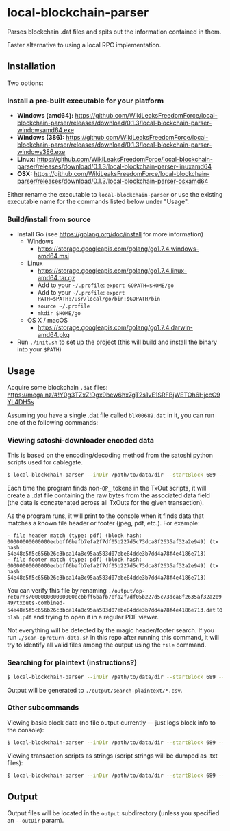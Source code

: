 
# local-blockchain-parser

Parses blockchain .dat files and spits out the information contained in them.

Faster alternative to using a local RPC implementation.

## Installation

Two options:

### Install a pre-built executable for your platform

- **Windows (amd64):** <https://github.com/WikiLeaksFreedomForce/local-blockchain-parser/releases/download/0.1.3/local-blockchain-parser-windowsamd64.exe>
- **Windows (386):** <https://github.com/WikiLeaksFreedomForce/local-blockchain-parser/releases/download/0.1.3/local-blockchain-parser-windows386.exe>
- **Linux:** <https://github.com/WikiLeaksFreedomForce/local-blockchain-parser/releases/download/0.1.3/local-blockchain-parser-linuxamd64>
- **OSX:** <https://github.com/WikiLeaksFreedomForce/local-blockchain-parser/releases/download/0.1.3/local-blockchain-parser-osxamd64>

Either rename the executable to `local-blockchain-parser` or use the existing executable name for the commands listed below under "Usage".

### Build/install from source

- Install Go (see <https://golang.org/doc/install> for more information)
    - Windows
        - <https://storage.googleapis.com/golang/go1.7.4.windows-amd64.msi>
    - Linux
        - <https://storage.googleapis.com/golang/go1.7.4.linux-amd64.tar.gz>
        - Add to your `~/.profile`: `export GOPATH=$HOME/go`
        - Add to your `~/.profile`: `export PATH=$PATH:/usr/local/go/bin:$GOPATH/bin`
        - `source ~/.profile`
        - `mkdir $HOME/go`
    - OS X / macOS
        - <https://storage.googleapis.com/golang/go1.7.4.darwin-amd64.pkg>
- Run `./init.sh` to set up the project (this will build and install the binary into your `$PATH`)


## Usage

Acquire some blockchain `.dat` files: <https://mega.nz/#!Y0g3TZxZ!Dgx9bew6hx7gT2s1vE1SRFBjWETOh6HjccC9YL4DH5s>

Assuming you have a single .dat file called `blk00689.dat` in it, you can run one of the following commands:


### Viewing satoshi-downloader encoded data

This is based on the encoding/decoding method from the satoshi python scripts used for cablegate.

```sh
$ local-blockchain-parser --inDir /path/to/data/dir --startBlock 689 --endBlock 689 opreturns
```

Each time the program finds non-`OP_` tokens in the TxOut scripts, it will create a .dat file containing the raw bytes from the associated data field (the data is concatenated across all TxOuts for the given transaction).

As the program runs, it will print to the console when it finds data that matches a known file header or footer (jpeg, pdf, etc.).  For example:

```
- file header match (type: pdf) (block hash: 00000000000000ecbbff6bafb7efa2f7df05b227d5c73dca8f2635af32a2e949) (tx hash: 54e48e5f5c656b26c3bca14a8c95aa583d07ebe84dde3b7dd4a78f4e4186e713)
- file footer match (type: pdf) (block hash: 00000000000000ecbbff6bafb7efa2f7df05b227d5c73dca8f2635af32a2e949) (tx hash: 54e48e5f5c656b26c3bca14a8c95aa583d07ebe84dde3b7dd4a78f4e4186e713)
```

You can verify this file by renaming `./output/op-returns/00000000000000ecbbff6bafb7efa2f7df05b227d5c73dca8f2635af32a2e949/txouts-combined-54e48e5f5c656b26c3bca14a8c95aa583d07ebe84dde3b7dd4a78f4e4186e713.dat` to `blah.pdf` and trying to open it in a regular PDF viewer.

Not everything will be detected by the magic header/footer search.  If you run `./scan-opreturn-data.sh` in this repo after running this command, it will try to identify all valid files among the output using the `file` command.

### Searching for plaintext (instructions?)

```sh
$ local-blockchain-parser --inDir /path/to/data/dir --startBlock 689 --endBlock 689 search-plaintext
```

Output will be generated to `./output/search-plaintext/*.csv`.


### Other subcommands

Viewing basic block data (no file output currently — just logs block info to the console):

```sh
$ local-blockchain-parser --inDir /path/to/data/dir --startBlock 689 --endBlock 689 blockdata
```

Viewing transaction scripts as strings (script strings will be dumped as .txt files):

```sh
$ local-blockchain-parser --inDir /path/to/data/dir --startBlock 689 --endBlock 689 scripts
```


## Output

Output files will be located in the `output` subdirectory (unless you specified an `--outDir` param).


